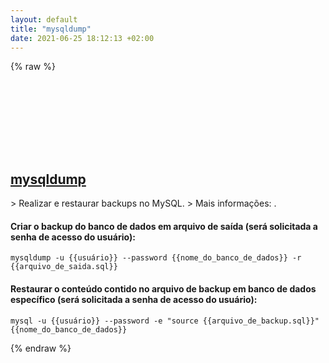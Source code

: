 ```yaml
---
layout: default
title: "mysqldump"
date: 2021-06-25 18:12:13 +02:00
---
```

{% raw %}
<h2 id="mysqldump">
  <a href="/pt_br/common/mysqldump.html">mysqldump</a> <a href="#mysqldump"><svg class="icon">
    <use href="/assets/images/unicode_sprite.svg#link" />
  </svg></a>
</h2>
> Realizar e restaurar backups no MySQL.
> Mais informações: <https://dev.mysql.com/doc/refman/en/mysqldump.html>.

#### Criar o backup do banco de dados em arquivo de saída (será solicitada a senha de acesso do usuário):
```shell
mysqldump -u {{usuário}} --password {{nome_do_banco_de_dados}} -r {{arquivo_de_saida.sql}}
```
#### Restaurar o conteúdo contido no arquivo de backup em banco de dados específico (será solicitada a senha de acesso do usuário):
```shell
mysql -u {{usuário}} --password -e "source {{arquivo_de_backup.sql}}" {{nome_do_banco_de_dados}}
```
{% endraw %}
